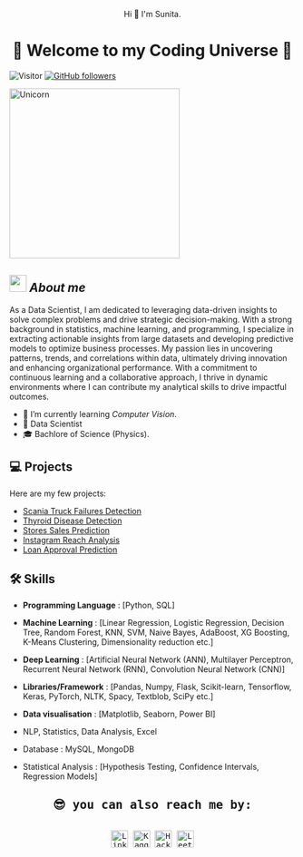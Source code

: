 <p align="center">
   Hi 👋 I'm Sunita. 
</p>

<h1 align="center">🌟 Welcome to my Coding Universe 🌟</h1>

![Visitor](https://visitor-badge.laobi.icu/badge?page_id=Sunita778.repoName) [![GitHub followers](https://img.shields.io/github/followers/Sunita778.svg?style=social&label=Follow)](https://github.com/Sunita778?tab=followers)<br/>



<img align="center" width=300px alt="Unicorn" src="https://c.tenor.com/GN73MKBawZYAAAAi/busy-cute.gif" />

## <img src="https://media.giphy.com/media/ObNTw8Uzwy6KQ/giphy.gif" width="30px">&nbsp;***About me***

As a Data Scientist, I am dedicated to leveraging data-driven insights to solve complex problems and drive strategic decision-making. With a strong background in statistics, machine learning, and programming, I specialize in extracting actionable insights from large datasets and developing predictive models to optimize business processes. My passion lies in uncovering patterns, trends, and correlations within data, ultimately driving innovation and enhancing organizational performance. With a commitment to continuous learning and a collaborative approach, I thrive in dynamic environments where I can contribute my analytical skills to drive impactful outcomes.

- 🌱 I’m currently learning *Computer Vision*.
- 💼 Data Scientist
- 🎓 Bachlore of Science (Physics).


## 💻 Projects

Here are my few projects:

- [Scania Truck Failures Detection](https://github.com/Sunita778/Scania-Truck-Failures-Detection)
- [Thyroid Disease Detection](https://github.com/Sunita778/Thyroid-Disease-Detection)
- [Stores Sales Prediction](https://github.com/Sunita778/Stores-Sales-Prediction)
- [Instagram Reach Analysis](https://github.com/Sunita778/Data-Science-Assignments/tree/main/Projects%20and%20other%20Assignments/Machine%20Learning%20projects/Q1%20(Instagram%20Reach%20Analysis%20and%20Prediction))
- [Loan Approval Prediction](https://github.com/Sunita778/Data-Science-Assignments/tree/main/Projects%20and%20other%20Assignments/Machine%20Learning%20projects/Q6%20(Loan%20Approval%20Prediction))




## 🛠️ Skills
- **Programming Language** : [Python, SQL]
- **Machine Learning** : [Linear Regression, Logistic Regression, Decision Tree, Random Forest, KNN, SVM, Naive Bayes, AdaBoost, XG Boosting, K-Means Clustering, Dimensionality reduction etc.]
- **Deep Learning** : [Artificial Neural Network (ANN), Multilayer Perceptron, Recurrent Neural Network (RNN), Convolution Neural Network (CNN)]
- **Libraries/Framework** : [Pandas, Numpy, Flask, Scikit-learn, Tensorflow, Keras, PyTorch, NLTK, Spacy, Textblob, SciPy etc.]
- **Data visualisation** : [Matplotlib, Seaborn, Power BI]

- NLP, Statistics, Data Analysis, Excel
- Database : MySQL, MongoDB
- Statistical Analysis : [Hypothesis Testing, Confidence Intervals, Regression Models]





<div>
  <samp>
    <h2 align="center">😎 you can also reach me by:</h2>
    <p align="center">
      <br/>
      <a href="https://www.linkedin.com/in/sunita778/" target="blank"><img align="center"
         src="https://img.shields.io/badge/linkedin-%231DA1F2.svg?style=for-the-badge&logo=linkedin&logoColor=white"
         alt="LinkedIn" height="30"/></a>
      <a href="https://www.kaggle.com/sunita778" target="blank"><img align="center"
         src="https://img.shields.io/badge/kaggle-%2320BEFF.svg?style=for-the-badge&logo=kaggle&logoColor=white"
         alt="Kaggle" height="30"/></a>
      <a href="https://www.hackerrank.com/profile/Sunita778" target="blank"><img align="center"
         src="https://img.shields.io/badge/hackerrank-%2323BEFF.svg?style=for-the-badge&logo=hackerrank&logoColor=white"
         alt="HackerRank" height="30"/></a>
      <a href="https://leetcode.com/Sunita778/" target="blank"><img align="center"
         src="https://img.shields.io/badge/leetcode-%23FFA116.svg?style=for-the-badge&logo=leetcode&logoColor=white"
         alt="LeetCode" height="30"/></a>
    </p>
  </samp>
</div>
</details>

